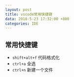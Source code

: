 ```yaml
---
layout: post
title: vscode常用快捷键
data: 2018-5-23 17:32:00 +800
categories: IDE
---
```


## 常用快捷键
* `shift+alt+f` 代码格式化
* `ctrl+a` 全选
* `ctrl+n` 新建一个文件